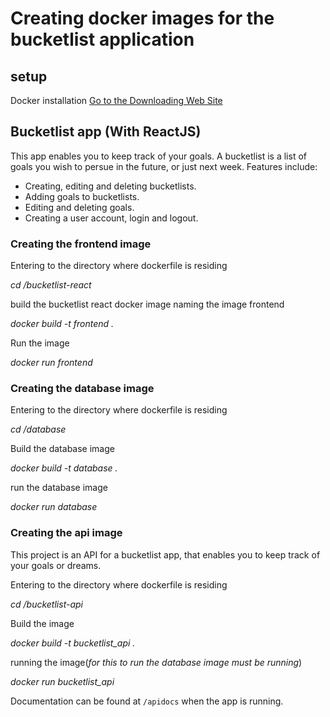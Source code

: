 # Creating docker images for the bucketlist application
## setup
Docker installation [Go to the Downloading Web Site](https://docs.docker.com/get-docker/) 

## Bucketlist app (With ReactJS)
This app enables you to keep track of your goals. A bucketlist is a list of goals you wish to persue in the future, or just next week. Features include:

- Creating, editing and deleting bucketlists.
- Adding goals to bucketlists.
- Editing and deleting goals.
- Creating a user account, login and logout.

### Creating the frontend image
Entering to the directory where dockerfile is residing <br>

   *cd /bucketlist-react*

build the bucketlist react docker image  naming the image frontend <br>

   *docker build -t frontend .*

Run the image <br>  

   *docker run frontend*
 
### Creating the database image
Entering to the directory where dockerfile is residing <br>

   *cd /database*

Build the database image <br>

   *docker build -t database .*

run the database image <br>

   *docker run database*

### Creating the api image
This project is an API for a bucketlist app, that enables you to keep track of your goals or dreams.

Entering to the directory where dockerfile is residing<br>

   *cd /bucketlist-api*

Build the image <br>

   *docker build -t bucketlist_api .*
 
 running the image(_for this to run the database image must be running_) <br>
 
   *docker run bucketlist_api*


Documentation can be found at `/apidocs` when the app is running.
